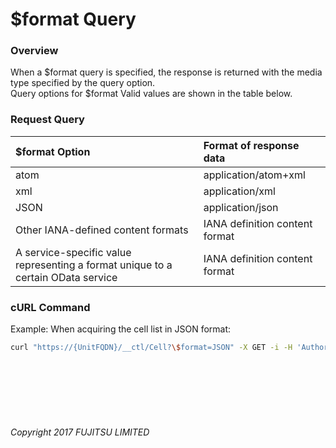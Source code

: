 # $format Query

### Overview

When a $format query is specified, the response is returned with the media type specified by the query option.  
Query options for $format Valid values are shown in the table below.

### Request Query

|$format Option<br>|Format of response data<br>|
|:--|:--|
|atom<br>|application/atom+xml<br>|
|xml<br>|application/xml<br>|
|JSON<br>|application/json<br>|
|Other IANA-defined content formats<br>|IANA definition content format<br>|
|A service-specific value representing a format unique to a certain OData service<br>|IANA definition content format<br>|

### cURL Command

Example: When acquiring the cell list in JSON format:

```sh
curl "https://{UnitFQDN}/__ctl/Cell?\$format=JSON" -X GET -i -H 'Authorization: Bearer {AccessToken}'
```

<br><br><br><br><br>

###### Copyright 2017 FUJITSU LIMITED
